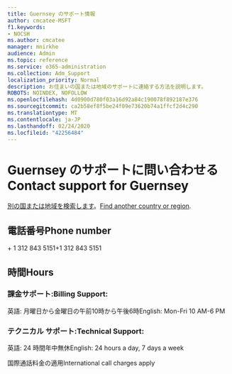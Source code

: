 ```yaml
---
title: Guernsey のサポート情報
author: cmcatee-MSFT
f1.keywords:
- NOCSH
ms.author: cmcatee
manager: mnirkhe
audience: Admin
ms.topic: reference
ms.service: o365-administration
ms.collection: Adm_Support
localization_priority: Normal
description: お住まいの国または地域のサポートに連絡する方法を説明します。
ROBOTS: NOINDEX, NOFOLLOW
ms.openlocfilehash: 4d0900d780f03a16d92a84c190078f892187e376
ms.sourcegitcommit: ca2b58ef8f5be24f09e73620b74a1ffcf2d4c290
ms.translationtype: MT
ms.contentlocale: ja-JP
ms.lasthandoff: 02/24/2020
ms.locfileid: "42256484"
---
```

# <a name="contact-support-for-guernsey"></a><span data-ttu-id="32958-103">Guernsey のサポートに問い合わせる</span><span class="sxs-lookup"><span data-stu-id="32958-103">Contact support for Guernsey</span></span>

<span data-ttu-id="32958-104">[別の国または地域を検索します](../contact-support-for-business-products.md)。</span><span class="sxs-lookup"><span data-stu-id="32958-104">[Find another country or region](../contact-support-for-business-products.md).</span></span>

## <a name="phone-number"></a><span data-ttu-id="32958-105">電話番号</span><span class="sxs-lookup"><span data-stu-id="32958-105">Phone number</span></span>
<span data-ttu-id="32958-106">+ 1 312 843 5151</span><span class="sxs-lookup"><span data-stu-id="32958-106">+1 312 843 5151</span></span>

## <a name="hours"></a><span data-ttu-id="32958-107">時間</span><span class="sxs-lookup"><span data-stu-id="32958-107">Hours</span></span>
### <a name="billing-support"></a><span data-ttu-id="32958-108">課金サポート:</span><span class="sxs-lookup"><span data-stu-id="32958-108">Billing Support:</span></span>

<span data-ttu-id="32958-109">英語: 月曜日から金曜日の午前10時から午後6時</span><span class="sxs-lookup"><span data-stu-id="32958-109">English: Mon-Fri 10 AM-6 PM</span></span>

### <a name="technical-support"></a><span data-ttu-id="32958-110">テクニカル サポート:</span><span class="sxs-lookup"><span data-stu-id="32958-110">Technical Support:</span></span>

<span data-ttu-id="32958-111">英語: 24 時間年中無休</span><span class="sxs-lookup"><span data-stu-id="32958-111">English: 24 hours a day, 7 days a week</span></span>

<span data-ttu-id="32958-112">国際通話料金の適用</span><span class="sxs-lookup"><span data-stu-id="32958-112">International call charges apply</span></span>